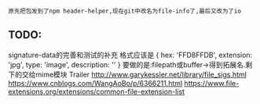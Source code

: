```
原先把包发到了npm header-helper,现在git中改名为file-info了,最后又改为了io
```

## TODO:
signature-data的完善和测试的补充
格式应该是
{
  hex: 'FFD8FFDB',
  extension: 'jpg',
  type: 'image',
  description: ''
}
要做的是:filepath或buffer->得到拓展名.剩下的交给mime模块
Trailer
http://www.garykessler.net/library/file_sigs.html 
https://www.cnblogs.com/WangAoBo/p/6366211.html
https://www.file-extensions.org/extensions/common-file-extension-list